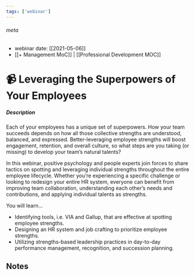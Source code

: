 ```yaml
---
tags: ['webinar']
---
```


###### meta
- webinar date: [[2021-05-06]]
- [[+ Management  MoC]] | [[Professional Development MOC]]
# 📹 Leveraging the Superpowers of Your Employees

##### Description
Each of your employees has a unique set of superpowers. How your team succeeds depends on how all those collective strengths are understood, balanced, and expressed. Better-leveraging employee strengths will boost engagement, retention, and overall culture, so what steps are you taking (or missing) to develop your team’s natural talents?
 
In this webinar, positive psychology and people experts join forces to share tactics on spotting and leveraging individual strengths throughout the entire employee lifecycle. Whether you’re experiencing a specific challenge or looking to redesign your entire HR system, everyone can benefit from improving team collaboration, understanding each other’s needs and contributions, and applying individual talents as strengths.

You will learn...
- Identifying tools, i.e. VIA and Gallup, that are effective at spotting employee strengths.
- Designing an HR system and job crafting to prioritize employee strengths.
- Utilizing strengths-based leadership practices in day-to-day performance management, recognition, and succession planning.
## Notes